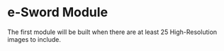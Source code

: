 # e-Sword Module

The first module will be built when there are at least 25 High-Resolution images to include.
